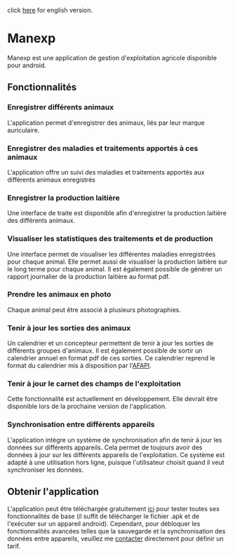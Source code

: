 click [here](https://github.com/edouardbruelhart/Manexp/blob/main/README_EN.md) for english version.

# Manexp

Manexp est une application de gestion d'exploitation agricole disponible pour android. 

## Fonctionnalités

### Enregistrer différents animaux
L'application permet d'enregistrer des animaux, liés par leur marque auriculaire.
### Enregistrer des maladies et traitements apportés à ces animaux
L'application offre un suivi des maladies et traitements apportés aux différents animaux enregistrés
### Enregistrer la production laitière
Une interface de traite est disponible afin d'enregistrer la production laitière des différents animaux.
### Visualiser les statistiques des traitements et de production
Une interface permet de visualiser les différentes maladies enregistrées pour chaque animal. Elle permet aussi de visualiser la production laitière sur le long terme pour chaque animal. Il est également possible de générer un rapport journalier de la production laitière au format pdf.
### Prendre les animaux en photo
Chaque animal peut être associé à plusieurs photographies.
### Tenir à jour les sorties des animaux
Un calendrier et un concepteur permettent de tenir à jour les sorties de différents groupes d'animaux. Il est également possible de sortir un calendrier annuel en format pdf de ces sorties. Ce calendrier reprend le format du calendrier mis à disposition par l'[AFAPI](https://www.afapi-fipo.ch/production-animale/sst).
### Tenir à jour le carnet des champs de l'exploitation
Cette fonctionnalité est actuellement en développement. Elle devrait être disponible lors de la prochaine version de l'application.
### Synchronisation entre différents appareils
L'application intègre un système de synchronisation afin de tenir à jour les données sur différents appareils. Cela permet de toujours avoir des données à jour sur les différents appareils de l'exploitation. Ce système est adapté à une utilisation hors ligne, puisque l'utilisateur choisit quand il veut synchroniser les données.

## Obtenir l'application
L'application peut être téléchargée gratuitement [ici](https://github.com/edouardbruelhart/Manexp/releases/latest) pour tester toutes ses fonctionnalités de base (il suffit de télécharger le fichier .apk et de l'exécuter sur un appareil android). Cependant, pour débloquer les fonctionnalités avancées telles que la sauvegarde et la synchronisation des données entre appareils, veuillez me [contacter](mailto:edouard.brulhart@gmail.com) directement pour définir un tarif.
